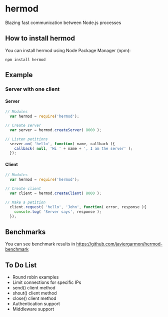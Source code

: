 
# hermod

Blazing fast communication between Node.js processes

## How to install hermod
You can install hermod using Node Package Manager (npm):
```
npm install hermod
```

## Example
### Server with one client
#### Server
```js
// Modules
  var hermod = require('hermod');

// Create server
  var server = hermod.createServer( 8000 );

// Listen petitions
  server.on( 'hello', function( name, callback ){
    callback( null, 'Hi ' + name + ', I am the server' );
  });

```
#### Client
```js
// Modules
  var hermod = require('hermod');

// Create client
  var client = hermod.createClient( 8000 );

// Make a petition
  client.request( 'hello', 'John', function( error, response ){
    console.log( 'Server says', response );
  });
```

## Benchmarks
You can see benchmark results in https://github.com/javiergarmon/hermod-benchmark

## To Do List
* Round robin examples
* Limit connections for specific IPs
* send() client method
* shout() client method
* close() client method
* Authentication support
* Middleware support

